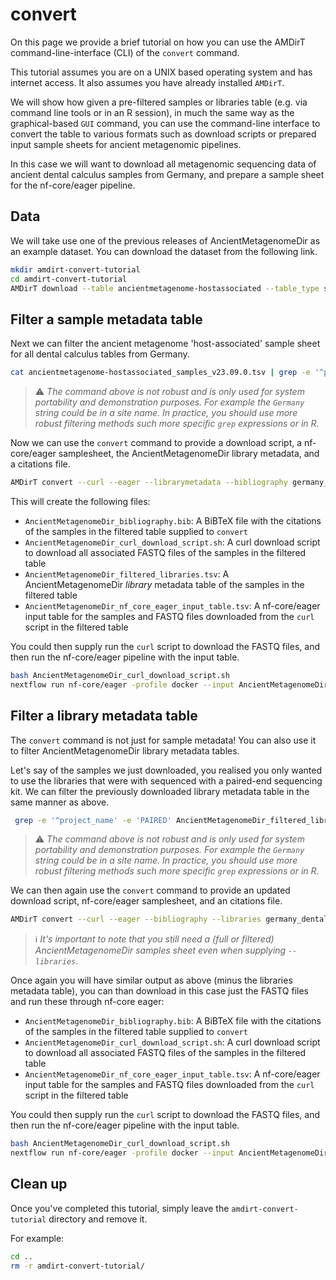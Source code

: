 # convert

On this page we provide a brief tutorial on how you can use the AMDirT command-line-interface (CLI) of the `convert` command.

This tutorial assumes you are on a UNIX based operating system and has internet access. It also assumes you have already installed `AMDirT`.

We will show how given a pre-filtered samples or libraries table (e.g. via command line tools or in an R session), in much the same way as the graphical-based `GUI` command, you can use the command-line interface to convert the table to various formats such as download scripts or prepared input sample sheets for ancient metagenomic pipelines.

In this case we will want to download all metagenomic sequencing data of ancient dental calculus samples from Germany, and prepare a sample sheet for the nf-core/eager pipeline.

## Data

We will take use one of the previous releases of AncientMetagenomeDir as an example dataset. You can download the dataset from the following link.

```bash
mkdir amdirt-convert-tutorial
cd amdirt-convert-tutorial
AMDirT download --table ancientmetagenome-hostassociated --table_type samples -r v23.09.0
```

## Filter a sample metadata table

Next we can filter the ancient metagenome 'host-associated' sample sheet for all dental calculus tables from Germany.

```bash
cat ancientmetagenome-hostassociated_samples_v23.09.0.tsv | grep -e '^project_name' -e 'dental calculus' | grep -e '^project_name' -e 'Germany' > germany_dentalcalculus.tsv
```

> ⚠ _The command above is not robust and is only used for system portability and demonstration purposes. For example the `Germany` string could be in a site name. In practice, you should use more robust filtering methods such more specific `grep` expressions or in R_.

Now we can use the `convert` command to provide a download script, a nf-core/eager samplesheet, the AncientMetagenomeDir library metadata, and a citations file.

```bash
AMDirT convert --curl --eager --librarymetadata --bibliography germany_dentalcalculus.tsv ancientmetagenome-hostassociated
```

This will create the following files:

- `AncientMetagenomeDir_bibliography.bib`: A BiBTeX file with the citations of the samples in the filtered table supplied to `convert`
- `AncientMetagenomeDir_curl_download_script.sh`: A curl download script to download all associated FASTQ files of the samples in the filtered table
- `AncientMetagenomeDir_filtered_libraries.tsv`: A AncientMetagenomeDir _library_ metadata table of the samples in the filtered table
- `AncientMetagenomeDir_nf_core_eager_input_table.tsv`: A nf-core/eager input table for the samples and FASTQ files downloaded from the `curl` script in the filtered table

You could then supply run the `curl` script to download the FASTQ files, and then run the nf-core/eager pipeline with the input table.

```bash
bash AncientMetagenomeDir_curl_download_script.sh
nextflow run nf-core/eager -profile docker --input AncientMetagenomeDir_nf_core_eager_input_table.tsv <...>
```

## Filter a library metadata table

The `convert` command is not just for sample metadata! You can also use it to filter AncientMetagenomeDir library metadata tables.

Let's say of the samples we just downloaded, you realised you only wanted to use the libraries that were with sequenced with a paired-end sequencing kit. We can filter the previously downloaded library metadata table in the same manner as above.

```bash
 grep -e '^project_name' -e 'PAIRED' AncientMetagenomeDir_filtered_libraries.tsv > germany_dentalcalculus_libraries_pe.tsv
```

> ⚠ _The command above is not robust and is only used for system portability and demonstration purposes. For example the `Germany` string could be in a site name. In practice, you should use more robust filtering methods such more specific `grep` expressions or in R_.

We can then again use the `convert` command to provide an updated download script, nf-core/eager samplesheet, and an citations file.

```bash
AMDirT convert --curl --eager --bibliography --libraries germany_dentalcalculus_libraries_pe.tsv germany_dentalcalculus.tsv ancientmetagenome-hostassociated
```

> ℹ _It's important to note that you still need a (full or filtered) AncientMetagenomeDir samples sheet even when supplying `--libraries`_.

Once again you will have similar output as above (minus the libraries metadata table), you can than download in this case just the FASTQ files and run these through nf-core eager:

- `AncientMetagenomeDir_bibliography.bib`: A BiBTeX file with the citations of the samples in the filtered table supplied to `convert`
- `AncientMetagenomeDir_curl_download_script.sh`: A curl download script to download all associated FASTQ files of the samples in the filtered table
- `AncientMetagenomeDir_nf_core_eager_input_table.tsv`: A nf-core/eager input table for the samples and FASTQ files downloaded from the `curl` script in the filtered table

You could then supply run the `curl` script to download the FASTQ files, and then run the nf-core/eager pipeline with the input table.

```bash
bash AncientMetagenomeDir_curl_download_script.sh
nextflow run nf-core/eager -profile docker --input AncientMetagenomeDir_nf_core_eager_input_table.tsv <...>
```

## Clean up

Once you've completed this tutorial, simply leave the `amdirt-convert-tutorial` directory and remove it.

For example:

```bash
cd ..
rm -r amdirt-convert-tutorial/
```
